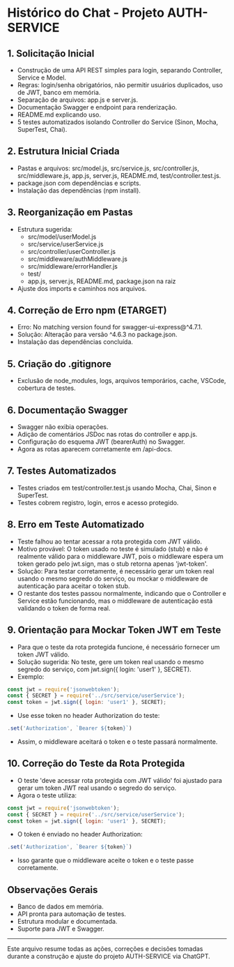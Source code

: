 # Histórico do Chat - Projeto AUTH-SERVICE

## 1. Solicitação Inicial
- Construção de uma API REST simples para login, separando Controller, Service e Model.
- Regras: login/senha obrigatórios, não permitir usuários duplicados, uso de JWT, banco em memória.
- Separação de arquivos: app.js e server.js.
- Documentação Swagger e endpoint para renderização.
- README.md explicando uso.
- 5 testes automatizados isolando Controller do Service (Sinon, Mocha, SuperTest, Chai).

## 2. Estrutura Inicial Criada
- Pastas e arquivos: src/model.js, src/service.js, src/controller.js, src/middleware.js, app.js, server.js, README.md, test/controller.test.js.
- package.json com dependências e scripts.
- Instalação das dependências (npm install).

## 3. Reorganização em Pastas
- Estrutura sugerida:
  - src/model/userModel.js
  - src/service/userService.js
  - src/controller/userController.js
  - src/middleware/authMiddleware.js
  - src/middleware/errorHandler.js
  - test/
  - app.js, server.js, README.md, package.json na raiz
- Ajuste dos imports e caminhos nos arquivos.

## 4. Correção de Erro npm (ETARGET)
- Erro: No matching version found for swagger-ui-express@^4.7.1.
- Solução: Alteração para versão ^4.6.3 no package.json.
- Instalação das dependências concluída.

## 5. Criação do .gitignore
- Exclusão de node_modules, logs, arquivos temporários, cache, VSCode, cobertura de testes.

## 6. Documentação Swagger
- Swagger não exibia operações.
- Adição de comentários JSDoc nas rotas do controller e app.js.
- Configuração do esquema JWT (bearerAuth) no Swagger.
- Agora as rotas aparecem corretamente em /api-docs.

## 7. Testes Automatizados
- Testes criados em test/controller.test.js usando Mocha, Chai, Sinon e SuperTest.
- Testes cobrem registro, login, erros e acesso protegido.

## 8. Erro em Teste Automatizado
- Teste falhou ao tentar acessar a rota protegida com JWT válido.
- Motivo provável: O token usado no teste é simulado (stub) e não é realmente válido para o middleware JWT, pois o middleware espera um token gerado pelo jwt.sign, mas o stub retorna apenas 'jwt-token'.
- Solução: Para testar corretamente, é necessário gerar um token real usando o mesmo segredo do serviço, ou mockar o middleware de autenticação para aceitar o token stub.
- O restante dos testes passou normalmente, indicando que o Controller e Service estão funcionando, mas o middleware de autenticação está validando o token de forma real.

## 9. Orientação para Mockar Token JWT em Teste
- Para que o teste da rota protegida funcione, é necessário fornecer um token JWT válido.
- Solução sugerida: No teste, gere um token real usando o mesmo segredo do serviço, com jwt.sign({ login: 'user1' }, SECRET).
- Exemplo:

```js
const jwt = require('jsonwebtoken');
const { SECRET } = require('../src/service/userService');
const token = jwt.sign({ login: 'user1' }, SECRET);
```
- Use esse token no header Authorization do teste:

```js
.set('Authorization', `Bearer ${token}`)
```
- Assim, o middleware aceitará o token e o teste passará normalmente.

## 10. Correção do Teste da Rota Protegida
- O teste 'deve acessar rota protegida com JWT válido' foi ajustado para gerar um token JWT real usando o segredo do serviço.
- Agora o teste utiliza:

```js
const jwt = require('jsonwebtoken');
const { SECRET } = require('../src/service/userService');
const token = jwt.sign({ login: 'user1' }, SECRET);
```
- O token é enviado no header Authorization:

```js
.set('Authorization', `Bearer ${token}`)
```
- Isso garante que o middleware aceite o token e o teste passe corretamente.

## Observações Gerais
- Banco de dados em memória.
- API pronta para automação de testes.
- Estrutura modular e documentada.
- Suporte para JWT e Swagger.

---

Este arquivo resume todas as ações, correções e decisões tomadas durante a construção e ajuste do projeto AUTH-SERVICE via ChatGPT.
